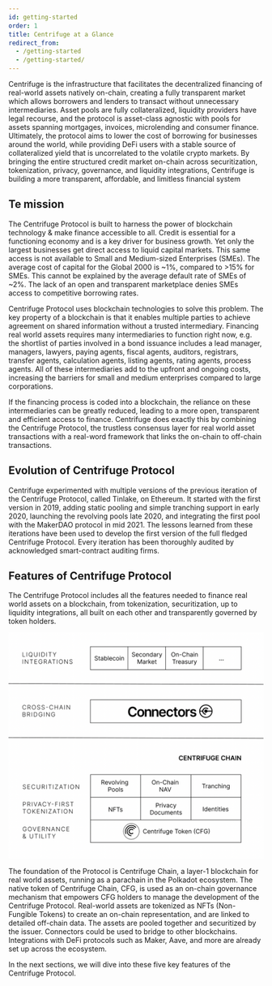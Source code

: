 ```yaml
---
id: getting-started
order: 1
title: Centrifuge at a Glance
redirect_from:
  - /getting-started
  - /getting-started/
---
```


Centrifuge is the infrastructure that facilitates the decentralized financing of real-world assets natively on-chain, creating a fully transparent market which allows borrowers and lenders to transact without unnecessary intermediaries. Asset pools are fully collateralized, liquidity providers have legal recourse, and the protocol is asset-class agnostic with pools for assets spanning mortgages, invoices, microlending and consumer finance. Ultimately, the protocol aims to lower the cost of borrowing for businesses around the world, while providing DeFi users with a stable source of collateralized yield that is uncorrelated to the volatile crypto markets. By bringing the entire structured credit market on-chain across securitization, tokenization, privacy, governance, and liquidity integrations, Centrifuge is building a more transparent, affordable, and limitless financial system

## Te mission
The Centrifuge Protocol is built to harness the power of blockchain technology & make finance accessible to all. Credit is essential for a functioning economy and is a key driver for business growth. Yet only the largest businesses get direct access to liquid capital markets. This same access is not available to Small and Medium-sized Enterprises (SMEs). The average cost of capital for the Global 2000 is ~1%, compared to >15% for SMEs. This cannot be explained by the average default rate of SMEs of ~2%. The lack of an open and transparent marketplace denies SMEs access to competitive borrowing  rates.

Centrifuge Protocol uses blockchain technologies to solve this problem. The key property of a blockchain is that it enables multiple parties to achieve agreement on shared information without a trusted intermediary. Financing real world assets requires many intermediaries to function right now, e.g. the shortlist of parties involved in a bond issuance includes a lead manager, managers, lawyers, paying agents, fiscal agents, auditors, registrars, transfer agents, calculation agents, listing agents, rating agents, process agents. All of these intermediaries add to the upfront and ongoing costs, increasing the barriers for small and medium enterprises compared to large corporations.

If the financing process is coded into a blockchain, the reliance on these intermediaries can be greatly reduced, leading to a more open, transparent and efficient access to finance. Centrifuge does exactly this by combining the Centrifuge Protocol, the trustless consensus layer for real world asset transactions with a real-word framework that links the on-chain to off-chain transactions.

## Evolution of Centrifuge Protocol
Centrifuge experimented with multiple versions of the previous iteration of the Centrifuge Protocol, called Tinlake, on Ethereum. It started with the first version in 2019, adding static pooling and simple tranching support in early 2020, launching the revolving pools late 2020, and integrating the first pool with the MakerDAO protocol in mid 2021. The lessons learned from these iterations have been used to develop the first version of the full fledged Centrifuge Protocol. Every iteration has been thoroughly audited by acknowledged smart-contract auditing firms.

## Features of Centrifuge Protocol
The Centrifuge Protocol includes all the features needed to finance real world assets on a blockchain, from tokenization, securitization, up to liquidity integrations,  all built on each other and transparently governed by token holders. 

![](./images/protocol.png#width=60%;)

The foundation of the Protocol is Centrifuge Chain, a layer-1 blockchain for real world assets, running as a parachain in the Polkadot ecosystem. The native token of Centrifuge Chain, CFG, is used as an on-chain governance mechanism that empowers CFG holders to manage the development of the Centrifuge Protocol. Real-world assets are tokenized as NFTs (Non-Fungible Tokens) to create an on-chain representation, and are linked to detailed off-chain data. The assets are pooled together and securitized by the issuer. Connectors could be used to bridge to other blockchains. Integrations with DeFi protocols such as Maker, Aave, and more are already set up across the ecosystem.

In the next sections, we will dive into these five key features of the Centrifuge Protocol.
